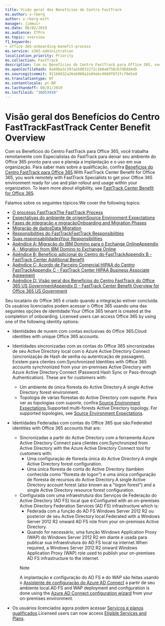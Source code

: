 ```yaml
---
title: Visão geral dos Benefícios do Centro FastTrack
ms.author: v-rberg
author: v-rberg-msft
manager: jimmuir
ms.date: 08/02/2019
ms.audience: ITPro
ms.topic: overview
f1_keywords:
- office-365-onboarding-benefit-process
ms.service: o365-administration
localization_priority: Priority
ms.collection: FastTrack
description: Com os Benefícios do Centro FastTrack para Office 365, você trabalha remotamente com Especialistas do FastTrack para deixar seu ambiente do Office 365 pronto para uso e planeja a implantação e o uso em sua organização. Para saber mais sobre a qualificação, confira Benefícios do Centro FastTrack para Office 365.
ms.openlocfilehash: 8a49ba3c197aa50032272c1b0a8758c67d0dd4db
ms.sourcegitcommit: 911b0d32a26eb068a2a94ebc48d9f8f2fc70e5a9
ms.translationtype: HT
ms.contentlocale: pt-BR
ms.lasthandoff: 08/01/2019
ms.locfileid: "36053938"
---
```

# <a name="fasttrack-center-benefit-overview"></a><span data-ttu-id="c174b-104">Visão geral dos Benefícios do Centro FastTrack</span><span class="sxs-lookup"><span data-stu-id="c174b-104">FastTrack Center Benefit Overview</span></span>

<span data-ttu-id="c174b-p102">Com os Benefícios do Centro FastTrack para Office 365, você trabalha remotamente com Especialistas do FastTrack para deixar seu ambiente do Office 365 pronto para uso e planeja a implantação e o uso em sua organização. Para saber mais sobre a qualificação, confira [Benefícios do Centro FastTrack para Office 365](O365-fasttrack-benefit-for-office-365.md).</span><span class="sxs-lookup"><span data-stu-id="c174b-p102">With FastTrack Center Benefit for Office 365, you work remotely with FastTrack Specialists to get your Office 365 environment ready for use and plan rollout and usage within your organization. To learn more about eligibility, see [FastTrack Center Benefit for Office 365](O365-fasttrack-benefit-for-office-365.md).</span></span>
  
<span data-ttu-id="c174b-107">Falamos sobre os seguintes tópicos:</span><span class="sxs-lookup"><span data-stu-id="c174b-107">We cover the following topics:</span></span>
- [<span data-ttu-id="c174b-108">O processo FastTrack</span><span class="sxs-lookup"><span data-stu-id="c174b-108">The FastTrack Process</span></span>](O365-fasttrack-process.md) 
- [<span data-ttu-id="c174b-109">Expectativas do ambiente de origem</span><span class="sxs-lookup"><span data-stu-id="c174b-109">Source Environment Expectations</span></span>](O365-source-environment-expectations.md)
- [<span data-ttu-id="c174b-110">Fases de integração e migração</span><span class="sxs-lookup"><span data-stu-id="c174b-110">Onboarding and Migration Phases</span></span>](O365-onboarding-and-migration.md)
- [<span data-ttu-id="c174b-111">Migração de dados</span><span class="sxs-lookup"><span data-stu-id="c174b-111">Data Migration</span></span>](O365-data-migration.md)
- [<span data-ttu-id="c174b-112">Responsibilities do FastTrack</span><span class="sxs-lookup"><span data-stu-id="c174b-112">FastTrack Responsibilities</span></span>](O365-fasttrack-responsibilities.md)
- [<span data-ttu-id="c174b-113">Suas responsabilidades</span><span class="sxs-lookup"><span data-stu-id="c174b-113">Your Responsibilities</span></span>](O365-your-responsibilities.md) 
- [<span data-ttu-id="c174b-114">Apêndice A: Migração do IBM Domino para o Exchange Online</span><span class="sxs-lookup"><span data-stu-id="c174b-114">Appendix A - Migration from IBM Domino to Exchange Online</span></span>](O365-from-ibm-domino-to-exchange-online.md)
- [<span data-ttu-id="c174b-115">Apêndice B: Benefício adicional do Centro do FastTrack</span><span class="sxs-lookup"><span data-stu-id="c174b-115">Appendix B - FastTrack Center Additional Benefit</span></span>](O365-fasttrack-additional-benefits.md)
- [<span data-ttu-id="c174b-116">Apêndice C: Acordo de Parceiro Comercial HIPAA do Centro FastTrack</span><span class="sxs-lookup"><span data-stu-id="c174b-116">Appendix C - FastTrack Center HIPAA Business Associate Agreement</span></span>](O365-hipaa-business-associate-agreement.md)
- [<span data-ttu-id="c174b-117">Apêndice D: Visão geral dos Benefícios do Centro FastTrack do Office 365 US Government</span><span class="sxs-lookup"><span data-stu-id="c174b-117">Appendix D - FastTrack Center Benefit Overview for Office 365 US Government</span></span>](US-Gov-appendix-overview.md)
    
<span data-ttu-id="c174b-p103">Seu locatário do Office 365 é criado quando a integração estiver concluída. Os usuários licenciados podem acessar o Office 365 usando uma das seguintes opções de identidade:</span><span class="sxs-lookup"><span data-stu-id="c174b-p103">Your Office 365 tenant is created at the completion of onboarding. Licensed users can access Office 365 by using one of the following identity options:</span></span>
- <span data-ttu-id="c174b-120">Identidades de nuvem com contas exclusivas do Office 365.</span><span class="sxs-lookup"><span data-stu-id="c174b-120">Cloud identities with unique Office 365 accounts.</span></span>
- <span data-ttu-id="c174b-p104">Identidades sincronizadas com as contas do Office 365 sincronizadas de seu Active Directory local com o Azure Active Directory Connect (sincronização de Hash de senha ou autenticação de passagem). Existem para clientes com:</span><span class="sxs-lookup"><span data-stu-id="c174b-p104">Synchronized Identities with Office 365 accounts synchronized from your on-premises Active Directory with Azure Active Directory Connect (Password Hash Sync or Pass-through Authentication). These are for customers with:</span></span>
  - <span data-ttu-id="c174b-123">Um ambiente de única floresta do Active Directory.</span><span class="sxs-lookup"><span data-stu-id="c174b-123">A single Active Directory forest environment.</span></span>
  - <span data-ttu-id="c174b-p105">Topologia de várias florestas do Active Directory com suporte. Para ver as topologias com suporte, confira [Source Environment Expectations](O365-source-environment-expectations.md).</span><span class="sxs-lookup"><span data-stu-id="c174b-p105">Supported multi-forests Active Directory topology. For supported topologies, see [Source Environment Expectations](O365-source-environment-expectations.md).</span></span>
- <span data-ttu-id="c174b-126">Identidades Federadas com contas do Office 365 que são:</span><span class="sxs-lookup"><span data-stu-id="c174b-126">Federated identities with Office 365 accounts that are:</span></span>
  - <span data-ttu-id="c174b-127">Sincronizadas a partir do Active Directory com a ferramenta Azure Active Directory Connect para clientes com:</span><span class="sxs-lookup"><span data-stu-id="c174b-127">Synchronized from Active Directory with the Azure Active Directory Connect tool for customers with:</span></span>
      - <span data-ttu-id="c174b-128">Uma configuração de floresta única do Active Directory.</span><span class="sxs-lookup"><span data-stu-id="c174b-128">A single Active Directory forest configuration.</span></span>
      - <span data-ttu-id="c174b-129">Uma única floresta de conta do Active Directory (também conhecida como "floresta de logon") e uma única configuração de floresta de recursos do Active Directory.</span><span class="sxs-lookup"><span data-stu-id="c174b-129">A single Active Directory account forest (also known as a "logon forest") and a single Active Directory resource forest configuration.</span></span>
  - <span data-ttu-id="c174b-130">Configurada com uma infraestrutura dos Serviços de Federação do Active Directory (AD FS) local que é:</span><span class="sxs-lookup"><span data-stu-id="c174b-130">Configured with an on-premises Active Directory Federation Services (AD FS) infrastructure which is:</span></span>
      - <span data-ttu-id="c174b-131">Federada com a função do AD FS Windows Server 2012 R2 ou posterior de seu Active Directory local.</span><span class="sxs-lookup"><span data-stu-id="c174b-131">Federated with a Windows Server 2012 R2 onward AD FS role from your on-premises Active Directory.</span></span>
      - <span data-ttu-id="c174b-132">Quando for necessário, uma função Windows Application Proxy (WAP) do Windows Server 2012 R2 em diante é usada para publicar sua infraestrutura do AD FS local na internet.</span><span class="sxs-lookup"><span data-stu-id="c174b-132">When required, a Windows Server 2012 R2 onward Windows Application Proxy (WAP) role used to publish your on-premises AD FS infrastructure to the internet.</span></span>
    > [!NOTE]
    > <span data-ttu-id="c174b-133">A implantação e configuração do AD FS e do WAP são feitas usando o [Assistente de configuração do Azure AD Connect](https://go.microsoft.com/fwlink/?linkid=844794) a partir de seu ambiente local.</span><span class="sxs-lookup"><span data-stu-id="c174b-133">AD FS and WAP deployment and configuration is done using the [Azure AD Connect configuration wizard](https://go.microsoft.com/fwlink/?linkid=844794) from your on-premises environment.</span></span> 
  
- <span data-ttu-id="c174b-134">Os usuários licenciados agora podem acessar [Serviços e planos qualificados](M365-eligible-services-and-plans.md).</span><span class="sxs-lookup"><span data-stu-id="c174b-134">Licensed users can now access [Eligible Services and Plans](M365-eligible-services-and-plans.md).</span></span>
    

 
